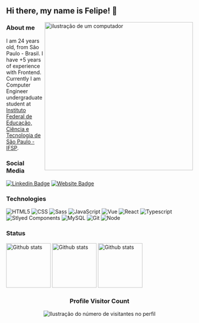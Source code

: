 ## Hi there, my name is <strong>Felipe</strong>! 👋

<img src="https://raw.githubusercontent.com/MicaelliMedeiros/micaellimedeiros/master/image/computer-illustration.png" alt="ilustração de um computador" min-width="400px" max-width="400px" width="400px" align="right">

### About me
I am 24 years old, from São Paulo - Brasil. I have +5 years of experience with Frontend. Currently I am Computer Engineer undergraduate student at [Instituto Federal de Educação, Ciência e Tecnologia de São Paulo - IFSP](https://www.ifsp.edu.br/).

### Social Media
[![Linkedin Badge](https://img.shields.io/badge/-Felipe%20Bis-0a66c2?style=flat&logo=Linkedin&logoColor=white&link=https://www.linkedin.com/in/felipe-bis-3681301b7/)](https://www.linkedin.com/in/felipe-bis-3681301b7/)
[![Website Badge](https://img.shields.io/badge/-My%20Website-697185?style=flat&logo=icloud&logoColor=white&link=https://fdbisdev-portfolio.vercel.app/)](https://fdbisdev-portfolio.vercel.app/)

### Technologies
![HTML5](https://img.shields.io/badge/HTML5-E34F26?style=for-the-badge&logo=html5&logoColor=white)
![CSS](https://img.shields.io/badge/CSS3-1572B6?style=for-the-badge&logo=css3&logoColor=white)
![Sass](https://img.shields.io/badge/Sass-CC6699?style=for-the-badge&logo=sass&logoColor=white)
![JavaScript](https://img.shields.io/badge/JavaScript-F7DF1E?style=for-the-badge&logo=javascript&logoColor=black)
![Vue](https://img.shields.io/badge/Vue.js-35495E?style=for-the-badge&logo=vue.js&logoColor=4FC08D)
![React](https://img.shields.io/badge/React-20232A?style=for-the-badge&logo=react&logoColor=61DAFB)
![Typescript](https://img.shields.io/badge/TypeScript-007ACC?style=for-the-badge&logo=typescript&logoColor=white)
![Stlyed Components](https://img.shields.io/badge/styled--components-DB7093?style=for-the-badge&logo=styled-components&logoColor=white)
![MySQL](https://img.shields.io/badge/MySQL-00000F?style=for-the-badge&logo=mysql&logoColor=white)
![Git](https://img.shields.io/badge/Git-E34F26?style=for-the-badge&logo=git&logoColor=white)
![Node](https://img.shields.io/badge/Node.js-68a063?style=for-the-badge&logo=node.js&logoColor=white)

### Status

<img
  style="height:120px"
  src="https://github-readme-stats.vercel.app/api/top-langs/?username=fdbisdev&layout=compact&theme=dracula"
  alt="Github stats"
/>
<img   
  style="height:120px"
  src="https://github-readme-stats.vercel.app/api?username=fdbisdev&theme=dracula&hide_border=false&include_all_commits=true&count_private=true"
  alt="Github stats"
/>
<img
  style="height:120px"
  src="https://github-readme-streak-stats.herokuapp.com/?user=fdbisdev&theme=dracula&hide_border=false"
  alt="Github stats"
/>

<div align="center">
  <h3><b>Profile Visitor Count</b></h3>
</div>

<p align="center">
  <img
    src="https://profile-counter.glitch.me/fdbisdev/count.svg"
    alt="Ilustração do número de visitantes no perfil"
  />
</p>

<!--
**FelipeBis/FelipeBis** is a ✨ _special_ ✨ repository because its `README.md` (this file) appears on your GitHub profile.

Here are some ideas to get you started:

- 🔭 I’m currently working on ...
- 🌱 I’m currently learning ...
- 👯 I’m looking to collaborate on ...
- 🤔 I’m looking for help with ...
- 💬 Ask me about ...
- 📫 How to reach me: ...
- 😄 Pronouns: ...
- ⚡ Fun fact: ...
-->
